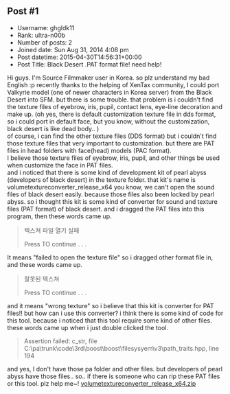 ## Post #1
- Username: ghgldk11
- Rank: ultra-n00b
- Number of posts: 2
- Joined date: Sun Aug 31, 2014 4:08 pm
- Post datetime: 2015-04-30T14:56:31+00:00
- Post Title: Black Desert .PAT format file! need help!

Hi guys. I'm Source Filmmaker user in Korea. so plz understand my bad English :p 
recently thanks to the helping of XenTax community, 
I could port Valkyrie model (one of newer characters in Korea server) from the Black Desert into SFM.
but there is some trouble. that problem is i couldn't find the texture files of eyebrow, iris, pupil, contact lens, eye-line decoration and make up.
(oh yes, there is default customization texture file in dds format, so i could port in default face, but you know, 
 without the customization, black desert is like dead body.. )   
of course, i can find the other texture files (DDS format) but i couldn't find those texture files that very important to customization. 
but there are PAT files in head folders with face(head) models (PAC format).  
I believe those texture files of eyebrow, iris, pupil, and other things be used when customize the face in PAT files.   
and i noticed that there is some kind of development kit of pearl abyss (developers of black desert) in the texture folder. 
that kit's name is volumetextureconverter_release_x64 
you know, we can't open the sound files of black desert easily. because those files also been locked by pearl abyss. 
so i thought this kit is some kind of converter for sound and texture files (PAT format) of black desert. 
and i dragged the PAT files into this program, then these words came up. 

> 텍스쳐 파일 열기 실패
>
> Press <ENTER> TO continue . . .

It means "failed to open the texture file" 
so i dragged other format file in, and these words came up.

> 잘못된 텍스쳐
>
> Press <ENTER> TO continue . . .

and it means "wrong texture" 
so i believe that this kit is converter for PAT files!!
but how can i use this converter? i think there is some kind of code for this tool. 
because i noticed that this tool require some kind of other files. these words came up when i just double clicked the tool. 

> Assertion failed: c_str, file C:\pa\trunk\code\3rd\boost\boost\filesysyem\v3\path_traits.hpp, line 194

and yes, I don't have those pa folder and other files.
but developers of pearl abyss have those files.. 
so.. if there is someone who can rip these PAT files or this tool. 
plz help me~!
[volumetextureconverter_release_x64.zip](https://xentaxbackup.github.io/file/9128_volumetextureconverter_release_x64.zip)
